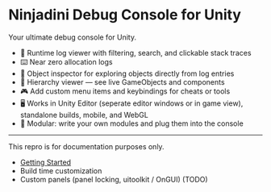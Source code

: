 # Ninjadini Debug Console for Unity

Your ultimate debug console for Unity.

- 📜 Runtime log viewer with filtering, search, and clickable stack traces
- ⌨️ Near zero allocation logs
- 🧩 Object inspector for exploring objects directly from log entries
- 🧭 Hierarchy viewer — see live GameObjects and components
- 🎮 Add custom menu items and keybindings for cheats or tools
- 🖥️ Works in Unity Editor (seperate editor windows or in game view), standalone builds, mobile, and WebGL
- 🧱 Modular: write your own modules and plug them into the console

---

This repro is for documentation purposes only.  

- [Getting Started](GettingStarted.md)
- Build time customization
- Custom panels (panel locking, uitoolkit / OnGUI) (TODO)
